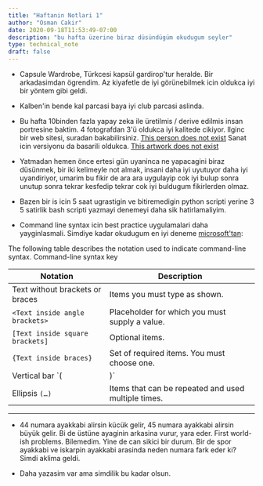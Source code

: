 ```yaml
---
title: "Haftanin Notlari 1"
author: "Osman Cakir"
date: 2020-09-18T11:53:49-07:00
description: "bu hafta üzerine biraz düsündügüm okudugum seyler"
type: technical_note
draft: false
---
```


* Capsule Wardrobe, Türkcesi kapsül gardirop'tur heralde. Bir arkadasimdan ögrendim. Az kiyafetle de iyi görünebilmek icin oldukca iyi bir yöntem gibi geldi. 

* Kalben'in bende kal parcasi baya iyi club parcasi aslinda. 

* Bu hafta 10binden fazla yapay zeka ile üretilmis / derive edilmis insan portresine baktim. 4 fotografdan 3'ü oldukca iyi kalitede cikiyor. Ilginc bir web sitesi, suradan bakabilirsiniz. [This person does not exist](https://thispersondoesnotexist.com/) Sanat icin versiyonu da basarili oldukca. [This artwork does not exist](https://thisartworkdoesnotexist.com/)

* Yatmadan hemen önce ertesi gün uyaninca ne yapacagini biraz düsünmek, bir iki kelimeyle not almak, insani daha iyi uyutuyor daha iyi uyandiriyor, umarim bu fikir de ara ara uygulayip cok iyi bulup sonra unutup sonra tekrar kesfedip tekrar cok iyi buldugum fikirlerden olmaz. 

* Bazen bir is icin 5 saat ugrastigin ve bitiremedigin python scripti yerine 3 5 satirlik bash scripti yazmayi denemeyi daha sik hatirlamaliyim. 

* Command line syntax icin best practice uygulamalari daha yayginlasmali. Simdiye kadar okudugum en iyi deneme [microsoft'tan](https://docs.microsoft.com/en-us/windows-server/administration/windows-commands/command-line-syntax-key): 

The following table describes the notation used to indicate command-line syntax.
Command-line syntax key

|   Notation	|   Description	|   
|---	|---	|
|   Text without brackets or braces	|   Items you must type as shown.	|   
|   `<Text inside angle brackets>` 	|   Placeholder for which you must supply a value.	| 
|   `[Text inside square brackets]`	|   Optional items.	| 
|   `{Text inside braces} `	|   Set of required items. You must choose one.	|
|   Vertical bar `(|)`	|   Separator for mutually exclusive items. You must choose one.	|
|   Ellipsis `(…)`	|   Items that can be repeated and used multiple times.	|

	
____

* 44 numara ayakkabi alirsin kücük gelir, 45 numara ayakkabi alirsin büyük gelir. Bi de üstüne ayaginin arkasina vurur, yara eder. First world-ish problems. Bilemedim. Yine de can sikici bir durum. Bir de spor ayakkabi ve iskarpin ayakkabi arasinda neden numara fark eder ki? Simdi aklima geldi.

* Daha yazasim var ama simdilik bu kadar olsun. 


